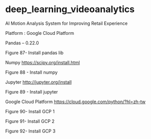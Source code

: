 # deep_learning_videoanalytics

AI Motion Analysis System for Improving Retail Experience 

Platform : Google Cloud Platform

Pandas – 0.22.0

Figure 87- Install pandas lib

Numpy
https://scipy.org/install.html
 
Figure 88 - Install numpy
 
Jupyter
http://jupyter.org/install
 
Figure 89 - Install jupyter

Google Cloud Platform
https://cloud.google.com/python/?hl=zh-tw
 
Figure 90- Install GCP 1
 
Figure 91- Install GCP 2
 
Figure 92- Install GCP 3

